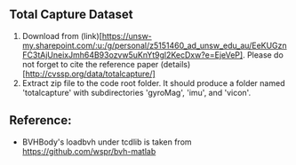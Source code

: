 ## Total Capture Dataset
1. Download from (link)[https://unsw-my.sharepoint.com/:u:/g/personal/z5151460_ad_unsw_edu_au/EeKUGznFC3tAjUneixJmh64B93ozvw5uKnYt9gl2KecDxw?e=EjeVeP]. Please do not forget to cite the reference paper (details)[http://cvssp.org/data/totalcapture/]
1. Extract zip file to the code root folder. It should produce a folder named 'totalcapture' with subdirectories 'gyroMag', 'imu', and 'vicon'.

## Reference:
- BVHBody's loadbvh under tcdlib is taken from https://github.com/wspr/bvh-matlab